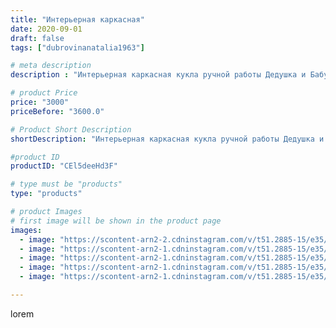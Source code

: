 ```yaml
---
title: "Интерьерная каркасная"
date: 2020-09-01
draft: false
tags: ["dubrovinanatalia1963"]

# meta description
description : "Интерьерная каркасная кукла ручной работы Дедушка и Бабушка рядышком!!!!Высота кукол 50//-54 см..По вопросам приобретения обращаться в директ."

# product Price
price: "3000"
priceBefore: "3600.0"

# Product Short Description
shortDescription: "Интерьерная каркасная кукла ручной работы Дедушка и Бабушка рядышком!!!!Высота кукол 50//-54 см..По вопросам приобретения обращаться в директ."

#product ID
productID: "CEl5deeHd3F"

# type must be "products"
type: "products"

# product Images
# first image will be shown in the product page
images:
  - image: "https://scontent-arn2-2.cdninstagram.com/v/t51.2885-15/e35/118136306_731710281013752_2641879901559861411_n.jpg?se=7&tp=1&_nc_ht=scontent-arn2-2.cdninstagram.com&_nc_cat=100&_nc_ohc=4AtnJSd_5r4AX-3PlFO&ccb=7-4&oh=75eadfa851ef4bf9765809c634b5f662&oe=608366BC&ig_cache_key=MjM4ODU2Nzg4Nzc5ODEyMTY3NQ%3D%3D.2-ccb7-4"
  - image: "https://scontent-arn2-1.cdninstagram.com/v/t51.2885-15/e35/118587405_315992159475803_7455705673004688807_n.jpg?se=7&tp=1&_nc_ht=scontent-arn2-1.cdninstagram.com&_nc_cat=111&_nc_ohc=MBJxrqXjr74AX-ZP6kP&ccb=7-4&oh=1db9e4373989f8b8fb8cbb7f30b61c80&oe=6082A78E&ig_cache_key=MjM4ODU2Nzg4Nzc3MzE2NTQwNA%3D%3D.2-ccb7-4"
  - image: "https://scontent-arn2-1.cdninstagram.com/v/t51.2885-15/e35/118560642_2609283399329811_3029584296759906649_n.jpg?se=7&tp=1&_nc_ht=scontent-arn2-1.cdninstagram.com&_nc_cat=103&_nc_ohc=jzCnC1IZAk8AX-sstLM&ccb=7-4&oh=a9bf4563b6b3626fcc45594e03aba2f5&oe=6083B8C0&ig_cache_key=MjM4ODU2Nzg4Nzc4MTQ1NDc5NQ%3D%3D.2-ccb7-4"
  - image: "https://scontent-arn2-1.cdninstagram.com/v/t51.2885-15/e35/118189044_155139629556165_4137452120901734262_n.jpg?se=7&tp=1&_nc_ht=scontent-arn2-1.cdninstagram.com&_nc_cat=109&_nc_ohc=R4NyjzW2u_wAX-0EZVq&ccb=7-4&oh=304d100bd72c79dd070380cb557266cb&oe=6083646B&ig_cache_key=MjM4ODU2Nzg4Nzc2NDY1NjQzNg%3D%3D.2-ccb7-4"
  - image: "https://scontent-arn2-1.cdninstagram.com/v/t51.2885-15/e35/118548556_123287006148215_3462607862058500641_n.jpg?se=7&tp=1&_nc_ht=scontent-arn2-1.cdninstagram.com&_nc_cat=111&_nc_ohc=8xbWVNAX1VoAX_YDp-7&ccb=7-4&oh=8573c6d37517b1d10d6167bbc98ce0c6&oe=60838C51&ig_cache_key=MjM4ODU2Nzg4Nzc0NzgzNTUwNA%3D%3D.2-ccb7-4"

---
```

lorem
